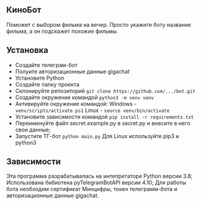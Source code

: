 ## КиноБот
Поможет с выбором фильма на вечер. Просто укажите боту название фильма, а он подскажет похожие фильмы.

## Установка
- Создайте телеграм-бот
- Полуите авторизационные данные gigachat
- Установите Python
- Создайте папку проекта
- Склонируйте репозиторий
```git clone https://github.com/.../bot.git```
- Создайте окружение командой
```python3 -m venv venv```
- Активируйте окружение командой: 
Windows - ```venv/scripts/activate.ps1```
Linux - ```source venv/bin/activate```
- Установите зависимости командой
```pip install -r requirements.txt```
- Переименуйте файл secret.example.py в secret.py и внесите в него свои данные;
- Запустите ТГ-бот
```python main.py```
Для Linux используйте pip3 и python3

## Зависимости
Эта программа разрабатывалась на интепретаторе Python версии 3.8;
Использована бибиотека pyTelegramBotAPI версии 4.10;
Для работы бота необходим сертификат Минцифры, токен телеграмм-бота и авторизационные данные gigachat.